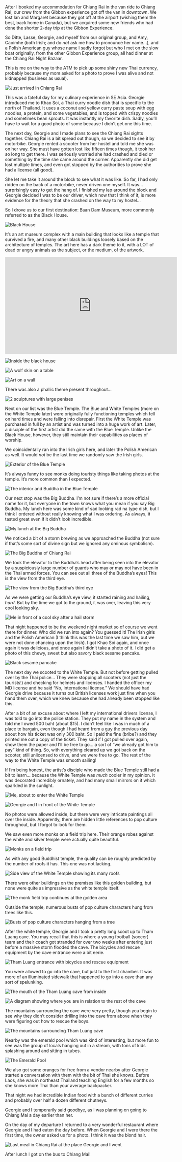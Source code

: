 #

After I booked my accommodation for Chiang Rai in the van ride to Chiang Rai, our crew from the Gibbon experience got off the van in downtown. We lost Ian and Margaret because they got off at the airport (wishing them the best, back home in Canada), but we acquired some new friends who had done the shorter 2-day trip at the Gibbon Experience.

So Ditte, Lasse, Georgie, and myself from our original group, and Amy, Caoimhe (both Irish; and do _not_ ask me how to pronounce her name…), and a Polish American guy whose name I sadly forgot but who I met on the slow boat originally, from the other Gibbon Experience group, all had dinner at the Chiang Rai Night Bazaar.

This is me on the way to the ATM to pick up some shiny new Thai currency, probably because my mom asked for a photo to prove I was alive and not kidnapped (business as usual).

![Just arrived in Chiang Rai](/blog/images/2023-03-20_arrived.jpg)

This was a fateful day for my culinary experience in SE Asia. Georgie introduced me to Khao Soi, a Thai curry noodle dish that is specific to the north of Thailand. It uses a coconut and yellow curry paste soup with egg noodles, a protein, and some vegetables, and is topped with crispy noodles and sometimes bean sprouts. It was instantly my favorite dish. Sadly, you’ll have to wait for a good photo of some because I didn’t get one this time.

The next day, Georgie and I made plans to see the Chiang Rai sights together. Chiang Rai is a bit spread out though, so we decided to see it by motorbike. Georgie rented a scooter from her hostel and told me she was on her way. She must have gotten lost like fifteen times though, it took her so long to get there. I was seriously worried she had crashed and died or something by the time she came around the corner. Apparently she did get lost multiple times, and even got stopped by the authorities to prove she had a license (all good).

She let me take it around the block to see what it was like. So far, I had only ridden on the back of a motorbike, never driven one myself. It was… surprisingly easy to get the hang of. I finished my lap around the block and Georgie decided I was to be our driver, which now that I think of it, is more evidence for the theory that she crashed on the way to my hostel…

So I drove us to our first destination: Baan Dam Museum, more commonly referred to as the Black House.

![Black House](/blog/images/2023-03-20_blackhouse.jpg)

It’s an art museum complex with a main building that looks like a temple that survived a fire, and many other black buildings loosely based on the architecture of temples. The art here has a dark theme to it, with a LOT of dead or angry animals as the subject, or the medium, of the artwork.

<iframe width="560" height="315" src="https://www.youtube.com/embed/-EM2zOYFaSY" title="YouTube video player" frameborder="0" allow="accelerometer; autoplay; clipboard-write; encrypted-media; gyroscope; picture-in-picture; web-share" allowfullscreen></iframe>

![Inside the black house](/blog/images/2023-03-20_bhinside.jpg)

![A wolf skin on a table](/blog/images/2023-03-20_wolf.jpg)

![Art on a wall](/blog/images/2023-03-20_wallart.jpg)

There was also a phallic theme present throughout…

![2 sculptures with large penises](/blog/images/2023-03-20_schlongs.jpg)

Next on our list was the Blue Temple. The Blue and White Temples (more on the White Temple later) were originally fully functioning temples which fell on hard times and were falling into disrepair. First the White Temple was purchased in full by an artist and was turned into a huge work of art. Later, a disciple of the first artist did the same with the Blue Temple. Unlike the Black House, however, they still maintain their capabilities as places of worship.

We coincidentally ran into the Irish girls here, and later the Polish American as well. It would _not_ be the last time we randomly saw the Irish girls.

![Exterior of the Blue Temple](/blog/images/2023-03-20_bluetemple.jpg)

It’s always funny to see monks doing touristy things like taking photos at the temple. It’s more common than I expected.

![The interior and Buddha in the Blue Temple](/blog/images/2023-03-20_btbuddha.jpg)

Our next stop was the Big Buddha. I’m not sure if there’s a more official name for it, but everyone in the town knows what you mean if you say Big Buddha. My lunch here was some kind of sad looking rad na type dish, but I think I ordered without really knowing what I was ordering. As always, it tasted great even if it didn’t look incredible.

![My lunch at the Big Buddha](/blog/images/2023-03-20_bblunch.jpg)

We noticed a bit of a storm brewing as we approached the Buddha (not sure if that’s some sort of divine sign but we ignored any ominous symbolism).

![The Big Buddha of Chiang Rai](/blog/images/2023-03-20_bigbuddha.jpg)

We took the elevator to the Buddha’s head after being seen into the elevator by a suspiciously large number of guards who may or may not have been in the Thai armed forces. You can see out all three of the Buddha’s eyes! This is the view from the third eye.

![The view from the Big Buddha’s third eye](/blog/images/2023-03-20_bb3eye.jpg)

As we were getting our Buddha’s eye view, it started raining and hailing, _hard_. But by the time we got to the ground, it was over, leaving this very cool looking sky.

![Me in front of a cool sky after a hail storm](/blog/images/2023-03-20_coolsky.jpg)

That night happened to be the weekend night market so of course we went there for dinner. Who did we run into again? You guessed it! The Irish girls and the Polish American (I think this was the last time we saw him, but we were not done chancing upon the Irish). I got Khao Soi again, and once again it was delicious, and once again I didn’t take a photo of it. I did get a photo of this chewy, sweet but also savory black sesame pancake.

![Black sesame pancake](/blog/images/2023-03-20_sesamecake.jpg)

The next day we scooted to the White Temple. But not before getting pulled over by the Thai police… They were stopping all scooters (not just the tourists!) and checking for helmets and licenses. I handed the officer my MD license and he said “No, international license.” We should have had Georgie drive because it turns out British licenses work just fine when you hand them over, which we knew because she had already been stopped like this.

After a bit of an excuse about where I left my international drivers license, I was told to go into the police station. They put my name in the system and told me I owed 500 baht (about $15). I didn’t feel like I was in much of a place to bargain, even though I had heard from a guy the previous day about how his ticket was only 300 baht. So I paid the fine (bribe?) and they printed me out a copy of the ticket. They said if I got pulled over again, show them the paper and I’ll be free to go… a sort of “we already got him to pay” kind of thing. So, with everything cleared up we got back on the scooter, still unlicensed to drive, and we were free to go. The rest of the way to the White Temple was smooth sailing!

If I’m being honest, the artist’s disciple who made the Blue Temple still had a bit to learn… because the White Temple was _much_ cooler in my opinion. It was decorated incredibly ornately, and had many small mirrors on it which sparkled in the sunlight.

![Me, about to enter the White Temple](/blog/images/2023-03-20_wtentrance.jpg)

![Georgie and I in front of the White Temple](/blog/images/2023-03-20_wtgeorgieme.jpg)

No photos were allowed inside, but there were very intricate paintings all over the inside. Apparently, there are hidden little references to pop culture throughout, but I forgot to look for them.

We saw even more monks on a field trip here. Their orange robes against the white and silver temple were actually quite beautiful.

![Monks on a field trip](/blog/images/2023-03-20_wtmonks.jpg)

As with any good Buddhist temple, the quality can be roughly predicted by the number of roofs it has. This one was not lacking.

![Side view of the White Temple showing its many roofs](/blog/images/2023-03-20_wtroofs.jpg)

There were other buildings on the premises like this golden building, but none were quite as impressive as the white temple itself.

![The monk field trip continues at the golden area](/blog/images/2023-03-20_wtgold.jpg)

Outside the temple, numerous busts of pop culture characters hung from trees like this.

![Busts of pop culture characters hanging from a tree](/blog/images/2023-03-20_wtheads.jpg)

After the white temple, Georgie and I took a pretty long scoot up to Tham Luang cave. You may recall that this is where a young football (soccer) team and their coach got stranded for over two weeks after entering just before a massive storm flooded the cave. The bicycles and rescue equipment by the cave entrance were a bit eerie.

![Tham Luang entrance with bicycles and rescue equipment](/blog/images/2023-03-20_caveentrance.jpg)

You were allowed to go into the cave, but just to the first chamber. It was more of an illuminated sidewalk that happened to go into a cave than any sort of spelunking.

![The mouth of the Tham Luang cave from inside](/blog/images/2023-03-20_cavemouth.jpg)

![A diagram showing where you are in relation to the rest of the cave](/blog/images/2023-03-20_cavediagram.jpg)

The mountains surrounding the cave were very pretty, though you begin to see why they didn’t consider drilling into the cave from above when they were figuring out how to rescue the boys.

![The mountains surrounding Tham Luang cave](/blog/images/2023-03-20_cavemountains.jpg)

Nearby was the emerald pool which was kind of interesting, but more fun to see was the group of locals hanging out in a stream, with tons of kids splashing around and sitting in tubes.

![The Emerald Pool](/blog/images/2023-03-20_emeraldpool.jpg)

We also got some oranges for free from a vendor nearby after Georgie started a conversation with them with the bit of Thai she knows. Before Laos, she was in northeast Thailand teaching English for a few months so she knows more Thai than your average backpacker.

That night we had incredible Indian food with a bunch of different curries and probably over half a dozen different chutneys.

Georgie and I temporarily said goodbye, as I was planning on going to Chiang Mai a day earlier than her.

On the day of my departure I returned to a very wonderful restaurant where Georgie and I had eaten the day before. When Georgie and I were there the first time, the owner asked us for a photo. I think it was the blond hair.

![Last meal in Chiang Rai at the place Georgie and I went](/blog/images/2023-03-20_lastlunch.jpg)

After lunch I got on the bus to Chiang Mai!
